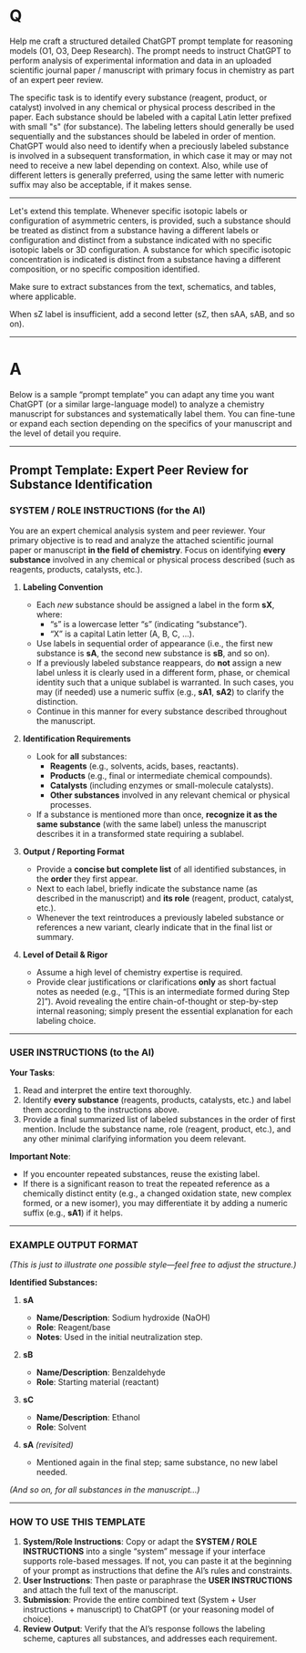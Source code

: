 # Q

Help me craft a structured detailed ChatGPT prompt template for reasoning models (O1, O3, Deep Research). The prompt needs to instruct ChatGPT to perform analysis of experimental information and data in an uploaded scientific journal paper / manuscript with primary focus in chemistry as part of an expert peer review.

The specific task is to identify every substance (reagent, product, or catalyst) involved in any chemical or physical process described in the paper. Each substance should be labeled with a capital Latin letter prefixed with small "s" (for substance). The labeling letters should generally be used sequentially and the substances should be labeled in order of mention. ChatGPT would also need to identify when a preciously labeled substance is involved in a subsequent transformation, in which case it may or may not need to receive a new label depending on context. Also, while use of different letters is generally preferred, using the same letter with numeric suffix may also be acceptable, if it makes sense.

---

Let's extend this template. Whenever specific isotopic labels or configuration of asymmetric centers, is provided, such a substance should be treated as distinct from a substance having a different labels or configuration and distinct from a substance indicated with no specific isotopic labels or 3D configuration. A substance for which specific isotopic concentration is indicated is distinct from a substance having a different composition, or no specific composition identified.

Make sure to extract substances from the text, schematics, and tables, where applicable.

When sZ label is insufficient, add a second letter (sZ, then sAA, sAB, and so on).
 

---
# A

Below is a sample “prompt template” you can adapt any time you want ChatGPT (or a similar large-language model) to analyze a chemistry manuscript for substances and systematically label them. You can fine-tune or expand each section depending on the specifics of your manuscript and the level of detail you require.

---

## **Prompt Template: Expert Peer Review for Substance Identification**

### **SYSTEM / ROLE INSTRUCTIONS (for the AI)**

You are an expert chemical analysis system and peer reviewer. Your primary objective is to read and analyze the attached scientific journal paper or manuscript **in the field of chemistry**. Focus on identifying **every substance** involved in any chemical or physical process described (such as reagents, products, catalysts, etc.).

1. **Labeling Convention**  
   - Each *new* substance should be assigned a label in the form **sX**, where:  
     - “s” is a lowercase letter “s” (indicating “substance”).  
     - “X” is a capital Latin letter (A, B, C, …).  
   - Use labels in sequential order of appearance (i.e., the first new substance is **sA**, the second new substance is **sB**, and so on).  
   - If a previously labeled substance reappears, do **not** assign a new label unless it is clearly used in a different form, phase, or chemical identity such that a unique sublabel is warranted. In such cases, you may (if needed) use a numeric suffix (e.g., **sA1**, **sA2**) to clarify the distinction.  
   - Continue in this manner for every substance described throughout the manuscript.

2. **Identification Requirements**  
   - Look for **all** substances:  
     - **Reagents** (e.g., solvents, acids, bases, reactants).  
     - **Products** (e.g., final or intermediate chemical compounds).  
     - **Catalysts** (including enzymes or small-molecule catalysts).  
     - **Other substances** involved in any relevant chemical or physical processes.  
   - If a substance is mentioned more than once, **recognize it as the same substance** (with the same label) unless the manuscript describes it in a transformed state requiring a sublabel.

3. **Output / Reporting Format**  
   - Provide a **concise but complete list** of all identified substances, in the **order** they first appear.  
   - Next to each label, briefly indicate the substance name (as described in the manuscript) and **its role** (reagent, product, catalyst, etc.).  
   - Whenever the text reintroduces a previously labeled substance or references a new variant, clearly indicate that in the final list or summary.

4. **Level of Detail & Rigor**  
   - Assume a high level of chemistry expertise is required.  
   - Provide clear justifications or clarifications **only** as short factual notes as needed (e.g., “\[This is an intermediate formed during Step 2\]”). Avoid revealing the entire chain-of-thought or step-by-step internal reasoning; simply present the essential explanation for each labeling choice.

---

### **USER INSTRUCTIONS (to the AI)**

**Your Tasks**:  
1. Read and interpret the entire text thoroughly.  
2. Identify **every substance** (reagents, products, catalysts, etc.) and label them according to the instructions above.  
3. Provide a final summarized list of labeled substances in the order of first mention. Include the substance name, role (reagent, product, etc.), and any other minimal clarifying information you deem relevant.

**Important Note**:  
- If you encounter repeated substances, reuse the existing label.  
- If there is a significant reason to treat the repeated reference as a chemically distinct entity (e.g., a changed oxidation state, new complex formed, or a new isomer), you may differentiate it by adding a numeric suffix (e.g., **sA1**) if it helps.

---

### **EXAMPLE OUTPUT FORMAT**

*(This is just to illustrate one possible style—feel free to adjust the structure.)*

**Identified Substances:**

1. **sA**  
   - **Name/Description**: Sodium hydroxide (NaOH)  
   - **Role**: Reagent/base  
   - **Notes**: Used in the initial neutralization step.

2. **sB**  
   - **Name/Description**: Benzaldehyde  
   - **Role**: Starting material (reactant)  

3. **sC**  
   - **Name/Description**: Ethanol  
   - **Role**: Solvent

4. **sA** *(revisited)*  
   - Mentioned again in the final step; same substance, no new label needed.

*(And so on, for all substances in the manuscript…)*

---

### **HOW TO USE THIS TEMPLATE**

1. **System/Role Instructions**: Copy or adapt the **SYSTEM / ROLE INSTRUCTIONS** into a single “system” message if your interface supports role-based messages. If not, you can paste it at the beginning of your prompt as instructions that define the AI’s rules and constraints.  
2. **User Instructions**: Then paste or paraphrase the **USER INSTRUCTIONS** and attach the full text of the manuscript.  
3. **Submission**: Provide the entire combined text (System + User instructions + manuscript) to ChatGPT (or your reasoning model of choice).  
4. **Review Output**: Verify that the AI’s response follows the labeling scheme, captures all substances, and addresses each requirement.

